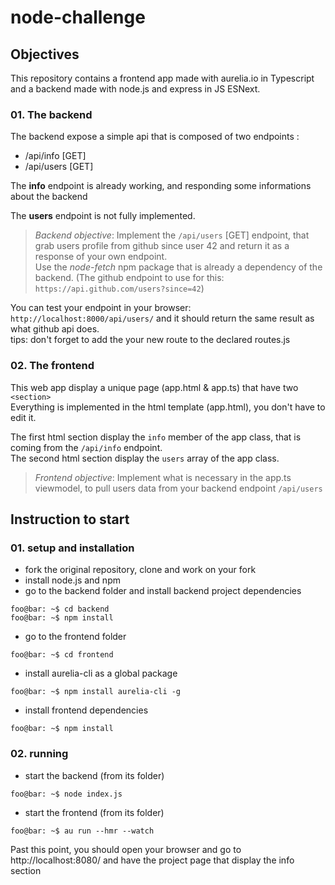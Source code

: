 # node-challenge

## Objectives

This repository contains a frontend app made with aurelia.io in Typescript and a backend made with node.js and express in JS ESNext.

### 01. **The backend**
The backend expose a simple api that is composed of two endpoints :
* /api/info [GET]
* /api/users [GET]

The **info** endpoint is already working, and responding some informations about the backend

The **users** endpoint is not fully implemented.

> *Backend objective*: Implement the `/api/users` [GET] endpoint, that grab users profile from github since user 42 and return it as a response of your own endpoint. <br/>
Use the *node-fetch* npm package that is already a dependency of the backend.
(The github endpoint to use for this: `https://api.github.com/users?since=42`)

You can test your endpoint in your browser: `http://localhost:8000/api/users/` and it should return the same result as what github api does.<br/>
tips: don't forget to add the your new route to the declared routes.js

### 02. **The frontend**
This web app display a unique page (app.html & app.ts) that have two `<section>`<br/>
Everything is implemented in the html template (app.html), you don't have to edit it.

The first html section display the `info` member of the app class, that is coming from the `/api/info` endpoint.<br/>
The second html section display the `users` array of the app class.

> *Frontend objective*: Implement what is necessary in the app.ts viewmodel, to pull users data from your backend endpoint `/api/users`

## Instruction to start 

### 01. setup and installation

* fork the original repository, clone and work on your fork
* install node.js and npm
* go to the backend folder and install backend project dependencies

```console
foo@bar: ~$ cd backend
foo@bar: ~$ npm install
```
* go to the frontend folder
```console
foo@bar: ~$ cd frontend
```
* install aurelia-cli as a global package
```console
foo@bar: ~$ npm install aurelia-cli -g
```
* install frontend dependencies
```console
foo@bar: ~$ npm install
```

### 02. running

* start the backend (from its folder)
```console
foo@bar: ~$ node index.js
```

* start the frontend (from its folder)
```console
foo@bar: ~$ au run --hmr --watch
```

Past this point, you should open your browser and go to http://localhost:8080/ and have the project page that display the info section
